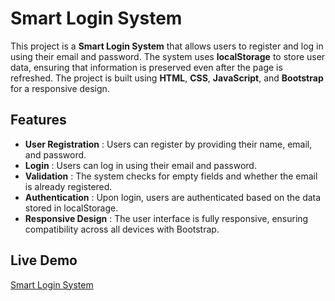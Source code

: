 # Smart Login System 

This project is a **Smart Login System** that allows users to register and log in using their email and password. The system uses **localStorage** to store user data, ensuring that information is preserved even after the page is refreshed. The project is built using **HTML**, **CSS**, **JavaScript**, and **Bootstrap** for a responsive design.

## Features 

- **User Registration** : Users can register by providing their name, email, and password.
- **Login** : Users can log in using their email and password.
- **Validation** : The system checks for empty fields and whether the email is already registered.
- **Authentication** : Upon login, users are authenticated based on the data stored in localStorage.
- **Responsive Design** : The user interface is fully responsive, ensuring compatibility across all devices with Bootstrap.

## Live Demo 


[Smart Login System](https://devMohamed-Hassan.github.io/Login-System/)

